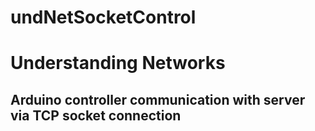 # undNetSocketControl


<h1> Understanding Networks </h1>
<h2> Arduino controller communication with server via TCP socket connection</h2>

